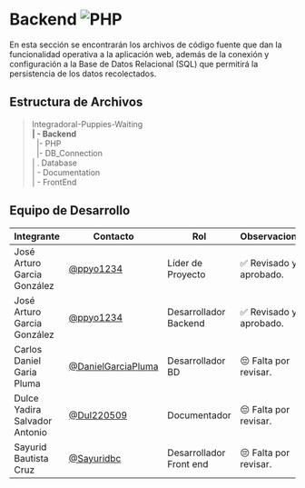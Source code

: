 # Backend  ![PHP](https://img.shields.io/badge/PHP-777BB4?)


 En esta sección se encontrarán los archivos de código fuente que dan la funcionalidad operativa a la aplicación web, además de la conexión y configuración a la Base de Datos Relacional (SQL) que permitirá la persistencia de los datos recolectados. 

## Estructura de Archivos

>IntegradoraI-Puppies-Waiting<br>
>**| - Backend** <br>
>&nbsp;&nbsp;|- PHP<br>
>&nbsp;&nbsp;|- DB_Connection<br>
>| . Database<br>
>| - Documentation<br>
>| - FrontEnd


## Equipo de Desarrollo

|Integrante|Contacto|Rol|Observaciones|
|------------|--------|---|---|
|José Arturo Garcia González|[@ppyo1234](https://github.com/ppyo1234)|Líder de Proyecto|✅ Revisado y aprobado.|
|José Arturo Garcia González|[@ppyo1234](https://github.com/ppyo1234)|Desarrollador Backend|✅ Revisado y aprobado.|
|Carlos Daniel Garia Pluma|[@DanielGarciaPluma](https://github.com/DanielGarciaPluma)|Desarrollador BD|😔 Falta por revisar.|
|Dulce Yadira Salvador Antonio|[@Dul220509](https://github.com/Dul220509)|Documentador|😔 Falta por revisar.|
|Sayurid Bautista Cruz|[@Sayuridbc](https://github.com/sayuridbc)|Desarrollador Front end|😔 Falta por revisar.|